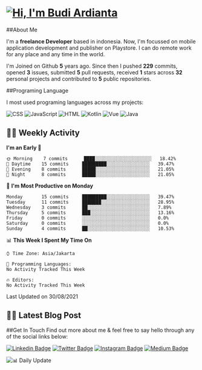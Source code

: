 # [![Hi, I'm Budi Ardianta](https://readme-typing-svg.herokuapp.com?size=24&vCenter=true&lines=%F0%9F%91%8B+Hi%2C+I'm+Budi+Ardianta+;%F0%9F%92%BB+Android+And+Web+Developer+)](https://git.io/typing-svg)
##About Me

I'm a **freelance Developer** based in indonesia. Now, I'm focussed on mobile application development and publisher on Playstore. I can do remote work for any place and any time in the world.

I'm Joined on Github **5** years ago. Since then I pushed **229** commits, opened **3** issues, submitted **5** pull requests, received **1** stars across **32** personal projects and contributed to **5** public repositories.

##Programing Language

I most used programing languages across my projects:

![CSS](https://img.shields.io/static/v1?style=flat&logo=CSS&label=CSS&color=%23563d7c&message=46.5&cacheSeconds=3600)
![JavaScript](https://img.shields.io/static/v1?style=flat&logo=JavaScript&label=JavaScript&color=%23f1e05a&message=37.3&cacheSeconds=3600)
![HTML](https://img.shields.io/static/v1?style=flat&logo=HTML&label=HTML&color=%23e34c26&message=11.6&cacheSeconds=3600)
![Kotlin](https://img.shields.io/static/v1?style=flat&logo=Kotlin&label=Kotlin&color=%23A97BFF&message=2.4&cacheSeconds=3600)
![Vue](https://img.shields.io/static/v1?style=flat&logo=Vue&label=Vue&color=%2341b883&message=1.1&cacheSeconds=3600)
![Java](https://img.shields.io/static/v1?style=flat&logo=Java&label=Java&color=%23b07219&message=0.8&cacheSeconds=3600)

## 👨‍💻 Weekly Activity
<!--START_SECTION:waka-->
**I'm an Early 🐤** 

```text
🌞 Morning    7 commits      ████░░░░░░░░░░░░░░░░░░░░░   18.42% 
🌆 Daytime    15 commits     █████████░░░░░░░░░░░░░░░░   39.47% 
🌃 Evening    8 commits      █████░░░░░░░░░░░░░░░░░░░░   21.05% 
🌙 Night      8 commits      █████░░░░░░░░░░░░░░░░░░░░   21.05%

```
📅 **I'm Most Productive on Monday** 

```text
Monday       15 commits     █████████░░░░░░░░░░░░░░░░   39.47% 
Tuesday      11 commits     ███████░░░░░░░░░░░░░░░░░░   28.95% 
Wednesday    3 commits      ██░░░░░░░░░░░░░░░░░░░░░░░   7.89% 
Thursday     5 commits      ███░░░░░░░░░░░░░░░░░░░░░░   13.16% 
Friday       0 commits      ░░░░░░░░░░░░░░░░░░░░░░░░░   0.0% 
Saturday     0 commits      ░░░░░░░░░░░░░░░░░░░░░░░░░   0.0% 
Sunday       4 commits      ██░░░░░░░░░░░░░░░░░░░░░░░   10.53%

```


📊 **This Week I Spent My Time On** 

```text
⌚︎ Time Zone: Asia/Jakarta

💬 Programming Languages: 
No Activity Tracked This Week

🔥 Editors: 
No Activity Tracked This Week

```


 Last Updated on 30/08/2021
<!--END_SECTION:waka-->

## 👨‍💻 Latest Blog Post
<!-- BLOG-POST-LIST:START -->
<!-- BLOG-POST-LIST:END -->

##Get In Touch
Find out more about me & feel free to say hello through any of the social links below:

[![Linkedin Badge](https://img.shields.io/badge/-budiardianata-blue?style=flat&logo=Linkedin&logoColor=white&link=https://www.linkedin.com/in/budiardianata/)](https://www.linkedin.com/in/budiardianata/)
[![Twitter Badge](https://img.shields.io/badge/-budiardianata-%231DA1F2.svg?style=flat&logo=twitter&logoColor=white&link=https://www.twitter.com/budiardianata)](https://www.linkedin.com/in/budiardianata/)
[![Instagram Badge](https://img.shields.io/badge/-budiardianata-purple?style=flat&logo=instagram&logoColor=white&link=https://instagram.com/budiardianata/)](https://instagram.com/budiardianata)
[![Medium Badge](https://img.shields.io/badge/-@budiardianata-%2312100E.svg?style=flat&logo=Medium&logoColor=white&link=https://medium.com/@budiardianata/)](https://medium.com/@budiardianata)

![📊 Daily Update](https://github.com/budiardianata/budiardianata/actions/workflows/update-activity.yml/badge.svg)
